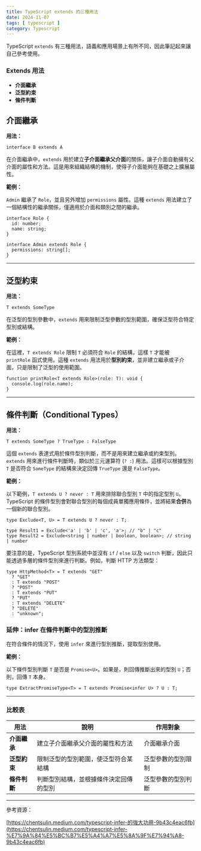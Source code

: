 ```yaml
---
title: TypeScript extends 的三種用法
date: 2024-11-07
tags: [ typescript ]
category: Typescript
---
```


TypeScript `extends` 有三種用法，語義和應用場景上有所不同，因此筆記起來讓自己參考使用。

### **Extends 用法**

- **介面繼承**
- **泛型約束**
- **條件判斷**

<!-- more -->

## **介面繼承**

**用法：**

```tsx
interface B extends A
```

在介面繼承中，`extends` 用於建立**子介面繼承父介面**的關係，讓子介面自動擁有父介面的屬性和方法。這是用來組織結構的機制，使得子介面能夠在基礎之上擴展屬性。

**範例：**

`Admin` 繼承了 `Role`，並且另外增加 `permissions` 屬性。這種 `extends` 用法建立了一個結構性的繼承關係，僅適用於介面和類別之間的繼承。

```tsx
interface Role {
  id: number;
  name: string;
}

interface Admin extends Role {
  permissions: string[];
}
```

---

## **泛型約束**

**用法：**

```tsx
T extends SomeType
```

在泛型的型別參數中，`extends` 用來限制泛型參數的型別範圍，確保泛型符合特定型別或結構。

**範例：**

在這裡，`T extends Role` 限制 `T` 必須符合 `Role` 的結構，這樣 `T` 才能被 `printRole` 函式使用。這種 `extends` 用法用於**型別約束**，並非建立繼承或子介面，只是限制了泛型的使用範圍。

```tsx
function printRole<T extends Role>(role: T): void {
  console.log(role.name);
}
```

---

## **條件判斷（Conditional Types）**

**用法：**

```tsx
T extends SomeType ? TrueType : FalseType
```

這個 `extends` 表達式用於條件型別判斷，而不是用來建立繼承或約束型別。`extends` 用來進行條件判斷時，類似於三元運算符 (`? :`) 用法。這樣可以根據型別 `T` 是否符合 `SomeType` 的結構來決定回傳 `TrueType` 還是 `FalseType`。

**範例：**

以下範例，`T extends U ? never : T` 用來排除聯合型別 `T` 中的指定型別 `U`。TypeScript 的條件型別會對聯合型別的每個成員單獨應用條件，並將結果**合併**為一個新的聯合型別。

```tsx
type Exclude<T, U> = T extends U ? never : T;

type Result1 = Exclude<'a' | 'b' | 'c', 'a'>; // "b" | "c"
type Result2 = Exclude<string | number | boolean, boolean>; // string | number
```

要注意的是，TypeScript 型別系統中並沒有 `if` / `else` 以及 `switch` 判斷，因此只能透過多層的條件型別來進行判斷。例如，判斷 HTTP 方法類型：

```tsx
type HttpMethod<T> = T extends "GET"
  ? "GET"
  : T extends "POST"
  ? "POST"
  : T extends "PUT"
  ? "PUT"
  : T extends "DELETE"
  ? "DELETE"
  : "unknown";
```

### **延伸：infer 在條件判斷中的型別推斷**

在符合條件的情況下，使用 `infer` 來進行型別推斷，提取型別使用。

**範例：**

以下條件型別判斷 `T` 是否是 `Promise<U>`。如果是，則回傳推斷出來的型別 `U`；否則，回傳 `T` 本身。

```tsx
type ExtractPromiseType<T> = T extends Promise<infer U> ? U : T;
```

---

### **比較表**

| 用法 | 說明 | 作用對象 |
| --- | --- | --- |
| **介面繼承** | 建立子介面繼承父介面的屬性和方法 | 介面繼承介面 |
| **泛型約束** | 限制泛型的型別範圍，使泛型符合某結構 | 泛型參數的型別限制 |
| **條件判斷** | 判斷型別結構，並根據條件決定回傳的型別 | 泛型參數的型別判斷 |

---

參考資源：

[https://chentsulin.medium.com/typescript-infer-的強大功用-9b43c4eac6fb](https://chentsulin.medium.com/typescript-infer-%E7%9A%84%E5%BC%B7%E5%A4%A7%E5%8A%9F%E7%94%A8-9b43c4eac6fb)
